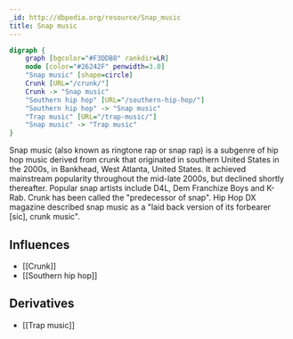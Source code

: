 ```yaml
---
_id: http://dbpedia.org/resource/Snap_music
title: Snap music
---
```


```dot
digraph {
	graph [bgcolor="#F3DDB8" rankdir=LR]
	node [color="#26242F" penwidth=3.0]
	"Snap music" [shape=circle]
	Crunk [URL="/crunk/"]
	Crunk -> "Snap music"
	"Southern hip hop" [URL="/southern-hip-hop/"]
	"Southern hip hop" -> "Snap music"
	"Trap music" [URL="/trap-music/"]
	"Snap music" -> "Trap music"
}
```

Snap music (also known as ringtone rap or snap rap) is a subgenre of hip hop music derived from crunk that originated in southern United States in the 2000s, in Bankhead, West Atlanta, United States. It achieved mainstream popularity throughout the mid-late 2000s, but declined shortly thereafter. Popular snap artists include D4L, Dem Franchize Boys and K-Rab. Crunk has been called the "predecessor of snap". Hip Hop DX magazine described snap music as a "laid back version of its forbearer [sic], crunk music".

## Influences

- [[Crunk]]
- [[Southern hip hop]]

## Derivatives

- [[Trap music]]
